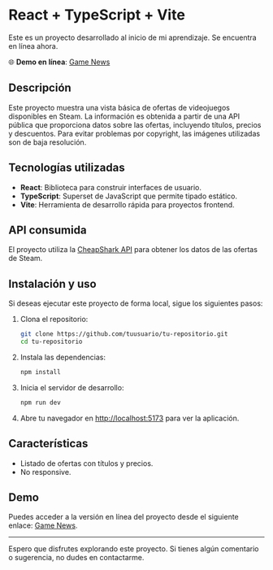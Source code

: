# React + TypeScript + Vite

Este es un proyecto desarrollado al inicio de mi aprendizaje. Se encuentra en línea ahora.

🌐 **Demo en línea**: [Game News](https://gamenewssteam.netlify.app/)

## Descripción

Este proyecto muestra una vista básica de ofertas de videojuegos disponibles en Steam. La información es obtenida a partir de una API pública que proporciona datos sobre las ofertas, incluyendo títulos, precios y descuentos. Para evitar problemas por copyright, las imágenes utilizadas son de baja resolución.

## Tecnologías utilizadas

- **React**: Biblioteca para construir interfaces de usuario.
- **TypeScript**: Superset de JavaScript que permite tipado estático.
- **Vite**: Herramienta de desarrollo rápida para proyectos frontend.

## API consumida

El proyecto utiliza la [CheapShark API](https://apidocs.cheapshark.com) para obtener los datos de las ofertas de Steam.

## Instalación y uso

Si deseas ejecutar este proyecto de forma local, sigue los siguientes pasos:

1. Clona el repositorio:
   ```bash
   git clone https://github.com/tuusuario/tu-repositorio.git
   cd tu-repositorio
   ```

2. Instala las dependencias:
   ```bash
   npm install
   ```

3. Inicia el servidor de desarrollo:
   ```bash
   npm run dev
   ```

4. Abre tu navegador en [http://localhost:5173](http://localhost:5173) para ver la aplicación.

## Características

- Listado de ofertas con títulos y precios.
- No responsive.

## Demo

Puedes acceder a la versión en línea del proyecto desde el siguiente enlace: [Game News](https://gamenewssteam.netlify.app/).

---

Espero que disfrutes explorando este proyecto. Si tienes algún comentario o sugerencia, no dudes en contactarme.

